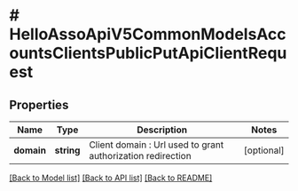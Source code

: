 # # HelloAssoApiV5CommonModelsAccountsClientsPublicPutApiClientRequest

## Properties

Name | Type | Description | Notes
------------ | ------------- | ------------- | -------------
**domain** | **string** | Client domain : Url used to grant authorization redirection | [optional]

[[Back to Model list]](../../README.md#models) [[Back to API list]](../../README.md#endpoints) [[Back to README]](../../README.md)
